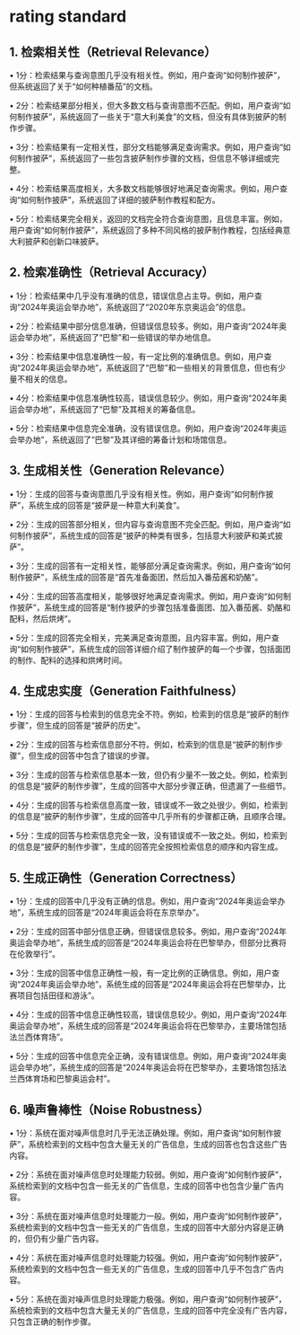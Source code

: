 # rating standard

## 1. 检索相关性（Retrieval Relevance）
•	1分：检索结果与查询意图几乎没有相关性。例如，用户查询“如何制作披萨”，但系统返回了关于“如何种植番茄”的文档。

•	2分：检索结果部分相关，但大多数文档与查询意图不匹配。例如，用户查询“如何制作披萨”，系统返回了一些关于“意大利美食”的文档，但没有具体到披萨的制作步骤。

•	3分：检索结果有一定相关性，部分文档能够满足查询需求。例如，用户查询“如何制作披萨”，系统返回了一些包含披萨制作步骤的文档，但信息不够详细或完整。

•	4分：检索结果高度相关，大多数文档能够很好地满足查询需求。例如，用户查询“如何制作披萨”，系统返回了详细的披萨制作教程和配方。

•	5分：检索结果完全相关，返回的文档完全符合查询意图，且信息丰富。例如，用户查询“如何制作披萨”，系统返回了多种不同风格的披萨制作教程，包括经典意大利披萨和创新口味披萨。

## 2. 检索准确性（Retrieval Accuracy）
•	1分：检索结果中几乎没有准确的信息，错误信息占主导。例如，用户查询“2024年奥运会举办地”，系统返回了“2020年东京奥运会”的信息。

•	2分：检索结果中部分信息准确，但错误信息较多。例如，用户查询“2024年奥运会举办地”，系统返回了“巴黎”和一些错误的举办地信息。

•	3分：检索结果中信息准确性一般，有一定比例的准确信息。例如，用户查询“2024年奥运会举办地”，系统返回了“巴黎”和一些相关的背景信息，但也有少量不相关的信息。

•	4分：检索结果中信息准确性较高，错误信息较少。例如，用户查询“2024年奥运会举办地”，系统返回了“巴黎”及其相关的筹备信息。

•	5分：检索结果中信息完全准确，没有错误信息。例如，用户查询“2024年奥运会举办地”，系统返回了“巴黎”及其详细的筹备计划和场馆信息。

## 3. 生成相关性（Generation Relevance）
•	1分：生成的回答与查询意图几乎没有相关性。例如，用户查询“如何制作披萨”，系统生成的回答是“披萨是一种意大利美食”。

•	2分：生成的回答部分相关，但内容与查询意图不完全匹配。例如，用户查询“如何制作披萨”，系统生成的回答是“披萨的种类有很多，包括意大利披萨和美式披萨”。

•	3分：生成的回答有一定相关性，能够部分满足查询需求。例如，用户查询“如何制作披萨”，系统生成的回答是“首先准备面团，然后加入番茄酱和奶酪”。

•	4分：生成的回答高度相关，能够很好地满足查询需求。例如，用户查询“如何制作披萨”，系统生成的回答是“制作披萨的步骤包括准备面团、加入番茄酱、奶酪和配料，然后烘烤”。

•	5分：生成的回答完全相关，完美满足查询意图，且内容丰富。例如，用户查询“如何制作披萨”，系统生成的回答详细介绍了制作披萨的每一个步骤，包括面团的制作、配料的选择和烘烤时间。

## 4. 生成忠实度（Generation Faithfulness）
•	1分：生成的回答与检索到的信息完全不符。例如，检索到的信息是“披萨的制作步骤”，但生成的回答是“披萨的历史”。

•	2分：生成的回答与检索信息部分不符。例如，检索到的信息是“披萨的制作步骤”，但生成的回答中包含了错误的步骤。

•	3分：生成的回答与检索信息基本一致，但仍有少量不一致之处。例如，检索到的信息是“披萨的制作步骤”，生成的回答中大部分步骤正确，但遗漏了一些细节。

•	4分：生成的回答与检索信息高度一致，错误或不一致之处很少。例如，检索到的信息是“披萨的制作步骤”，生成的回答中几乎所有的步骤都正确，且顺序合理。

•	5分：生成的回答与检索信息完全一致，没有错误或不一致之处。例如，检索到的信息是“披萨的制作步骤”，生成的回答完全按照检索信息的顺序和内容生成。

## 5. 生成正确性（Generation Correctness）
•	1分：生成的回答中几乎没有正确的信息。例如，用户查询“2024年奥运会举办地”，系统生成的回答是“2024年奥运会将在东京举办”。

•	2分：生成的回答中部分信息正确，但错误信息较多。例如，用户查询“2024年奥运会举办地”，系统生成的回答是“2024年奥运会将在巴黎举办，但部分比赛将在伦敦举行”。

•	3分：生成的回答中信息正确性一般，有一定比例的正确信息。例如，用户查询“2024年奥运会举办地”，系统生成的回答是“2024年奥运会将在巴黎举办，比赛项目包括田径和游泳”。

•	4分：生成的回答中信息正确性较高，错误信息较少。例如，用户查询“2024年奥运会举办地”，系统生成的回答是“2024年奥运会将在巴黎举办，主要场馆包括法兰西体育场”。

•	5分：生成的回答中信息完全正确，没有错误信息。例如，用户查询“2024年奥运会举办地”，系统生成的回答是“2024年奥运会将在巴黎举办，主要场馆包括法兰西体育场和巴黎奥运会村”。

## 6. 噪声鲁棒性（Noise Robustness）
•	1分：系统在面对噪声信息时几乎无法正确处理。例如，用户查询“如何制作披萨”，系统检索到的文档中包含大量无关的广告信息，生成的回答也包含这些广告内容。

•	2分：系统在面对噪声信息时处理能力较弱。例如，用户查询“如何制作披萨”，系统检索到的文档中包含一些无关的广告信息，生成的回答中也包含少量广告内容。

•	3分：系统在面对噪声信息时处理能力一般。例如，用户查询“如何制作披萨”，系统检索到的文档中包含一些无关的广告信息，生成的回答中大部分内容是正确的，但仍有少量广告内容。

•	4分：系统在面对噪声信息时处理能力较强。例如，用户查询“如何制作披萨”，系统检索到的文档中包含一些无关的广告信息，生成的回答中几乎不包含广告内容。

•	5分：系统在面对噪声信息时处理能力极强。例如，用户查询“如何制作披萨”，系统检索到的文档中包含大量无关的广告信息，生成的回答中完全没有广告内容，只包含正确的制作步骤。
